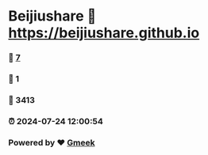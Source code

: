 # Beijiushare :link: https://beijiushare.github.io 
### :page_facing_up: [7](https://beijiushare.github.io/tag.html) 
### :speech_balloon: 1 
### :hibiscus: 3413 
### :alarm_clock: 2024-07-24 12:00:54 
### Powered by :heart: [Gmeek](https://github.com/Meekdai/Gmeek)
